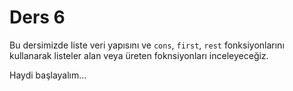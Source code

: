 # Ders 6

Bu dersimizde liste veri yapısını ve `cons`, `first`, `rest` fonksiyonlarını kullanarak listeler alan veya üreten foknsiyonları inceleyeceğiz.

Haydi başlayalım...